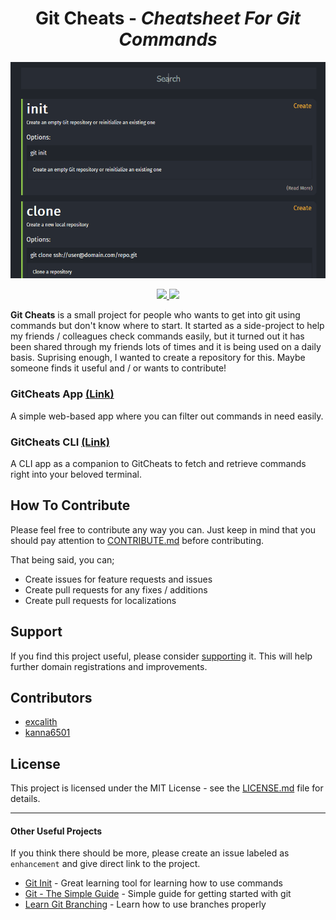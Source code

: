 <p align="center">
	<h1 align="center">Git Cheats - <i>Cheatsheet For Git Commands</i></h1>
</p>
<p align="center">
    <img src="assets/images/anim.gif">
</p>
<p align="center">
	<a href="http://gitcheats.com/">
    <img src="https://img.shields.io/badge/GitCheats-APP-orange.svg?longCache=true&style=for-the-badge">
	</a>
	<a href="https://github.com/excalith/git-cheats-cli">
    <img src="https://img.shields.io/badge/GitCheats-CLI-brightgreen.svg??longCache=true&style=for-the-badge">
	</a>
</p>


**Git Cheats** is a small project for people who wants to get into git using commands but don't know where to start. It started as a side-project to help my friends / colleagues check commands easily, but it turned out it has been shared through my friends lots of times and it is being used on a daily basis. Suprising enough, I wanted to create a repository for this. Maybe someone finds it useful and / or wants to contribute!

### GitCheats App [(Link)](http://gitcheats.com)
A simple web-based app where you can filter out commands in need easily.

### GitCheats CLI [(Link)](https://github.com/excalith/Git-Cheats-Cli)
A CLI app as a companion to GitCheats to fetch and retrieve commands right into your beloved terminal.


## How To Contribute
Please feel free to contribute any way you can. Just keep in mind that you should pay attention to [CONTRIBUTE.md](.github/CONTRIBUTING.md) before contributing.

That being said, you can;
* Create issues for feature requests and issues
* Create pull requests for any fixes / additions
* Create pull requests for localizations

## Support
If you find this project useful, please consider <a href="https://www.buymeacoffee.com/excalith" target="_blank">supporting</a> it. This will help further domain registrations and improvements.

## Contributors
* [excalith](https://github.com/excalith)
* [kanna6501](https://github.com/kanna6501)

## License
This project is licensed under the MIT License - see the [LICENSE.md](LICENSE.md) file for details.

___

#### Other Useful Projects
If you think there should be more, please create an issue labeled as `enhancement` and give direct link to the project.
* [Git Init](https://pel-daniel.github.io/git-init) - Great learning tool for learning how to use commands
* [Git - The Simple Guide](https://rogerdudler.github.io/git-guide) - Simple guide for getting started with git
* [Learn Git Branching](https://learngitbranching.js.org) - Learn how to use branches properly
